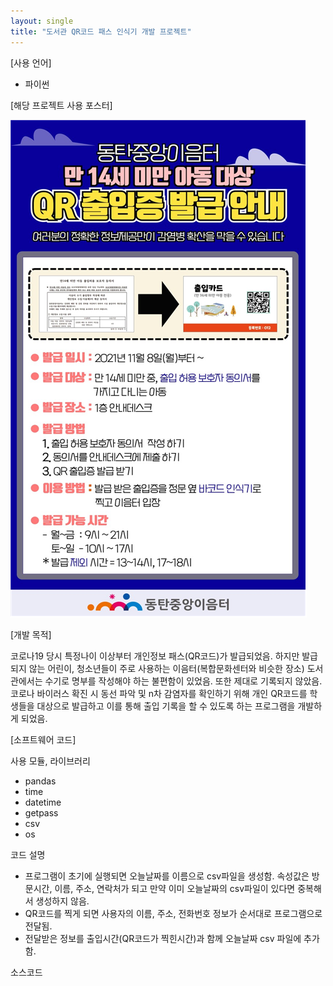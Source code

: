 ```yaml
---
layout: single
title: "도서관 QR코드 패스 인식기 개발 프로젝트"
---
```


[사용 언어]
- 파이썬

[해당 프로젝트 사용 포스터]


![image](/assets/images/qrrecog1.png)

[개발 목적]

코로나19 당시 특정나이 이상부터 개인정보 패스(QR코드)가 발급되었음.
하지만 발급되지 않는 어린이, 청소년들이 주로 사용하는 이음터(복합문화센터와 비슷한 장소) 도서관에서는 수기로 명부를 작성해야 하는 불편함이 있었음. 또한 제대로 기록되지 않았음.
코로나 바이러스 확진 시 동선 파악 및 n차 감염자를 확인하기 위해 개인 QR코드를 학생들을 대상으로 발급하고 이를 통해 출입 기록을 할 수 있도록 하는 프로그램을 개발하게 되었음.

[소프트웨어 코드]

사용 모듈, 라이브러리
- pandas
- time
- datetime
- getpass
- csv
- os

코드 설명
- 프로그램이 초기에 실행되면 오늘날짜를 이름으로 csv파일을 생성함. 속성값은 방문시간, 이름, 주소, 연락처가 되고 만약 이미 오늘날짜의 csv파일이 있다면 중복해서 생성하지 않음.
- QR코드를 찍게 되면 사용자의 이름, 주소, 전화번호 정보가 순서대로 프로그램으로 전달됨.
- 전달받은 정보를 출입시간(QR코드가 찍힌시간)과 함께 오늘날짜 csv 파일에 추가함.



소스코드

<script src="https://gist.github.com/minzero31/ad726a93d760f1031a4234c94a3d3875.js"></script>
